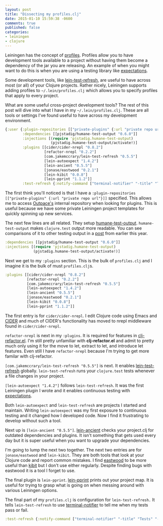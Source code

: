 ```yaml
---
layout: post
title: "Dissecting my profiles.clj"
date: 2015-01-10 15:59:38 -0600
comments: true
published: false
categories: 
- leiningen
- clojure
---
```


Leiningen has the concept of
[profiles](https://github.com/technomancy/leiningen/blob/master/doc/PROFILES.md).
Profiles allow you to have development tools available to a project
without having them become a dependency of the jar you are releasing.
An example of when you might want to do this is when you are using a
testing library like
[expectations](https://github.com/jaycfields/expectations).

Some development tools, like
[lein-test-refresh](https://github.com/jakemcc/lein-test-refresh), are
useful to have across most (or all) of your Clojure projects. Rather
nicely, Leiningen supports adding profiles to `~/.lein/profiles.clj`
which allows you to specify profiles that apply to every project.

What are some useful cross-project development tools? The rest of this
post will dive into what I have in my `~/.lein/profiles.clj`. These
are all tools or settings I've found useful to have across my
development environment.

``` clojure
{:user {:plugin-repositories [["private-plugins" {:url "private repo url"}]]
        :dependencies [[pjstadig/humane-test-output "0.6.0"]]
        :injections [(require 'pjstadig.humane-test-output)
                     (pjstadig.humane-test-output/activate!)]
        :plugins [[cider/cider-nrepl "0.8.2"]
                  [refactor-nrepl "0.2.2"]
                  [com.jakemccrary/lein-test-refresh "0.5.5"]
                  [lein-autoexpect "1.4.2"]
                  [lein-ancient "0.5.5"]
                  [jonase/eastwood "0.2.1"]
                  [lein-kibit "0.0.8"]
                  [lein-pprint "1.1.2"]]
        :test-refresh {:notify-command ["terminal-notifier" "-title" "Tests" "-message"]}}}
```

The first think you'll noticed is that I have a `:plugin-repositories
[["private-plugins" {:url "private repo url"}]]` specified. This
allows me to access [Outpace's](http://outpace.com/) internal
repository when looking for plugins. This is useful because we have
some private Leiningen project templates for quickly spinning up new
services.

The next few lines are all related. They setup
[humane-test-output](https://github.com/pjstadig/humane-test-output).
`humane-test-output` makes `clojure.test` output more readable. You
can see comparisons of it to other testing output in a
[post](http://jakemccrary.com/blog/2014/06/22/comparing-clojure-testing-libraries-output/)
from earlier this year.

``` clojure
:dependencies [[pjstadig/humane-test-output "0.6.0"]]
:injections [(require 'pjstadig.humane-test-output)
             (pjstadig.humane-test-output/activate!)]
```

Next we get to my `:plugins` section. This is the bulk of
`profiles.clj` and I imagine it is the bulk of must `profiles.clj`s.

``` clojure
:plugins [[cider/cider-nrepl "0.8.2"]
          [refactor-nrepl "0.2.2"]
          [com.jakemccrary/lein-test-refresh "0.5.5"]
          [lein-autoexpect "1.4.2"]
          [lein-ancient "0.5.5"]
          [jonase/eastwood "0.2.1"]
          [lein-kibit "0.0.8"]
          [lein-pprint "1.1.2"]]
```

The first entry is for `cider/cider-nrepl`. I edit Clojure code using
Emacs and [CIDER](https://github.com/clojure-emacs/cider) and much of
CIDER's functionality has moved to nrepl middleware found in
`cider/cider-nrepl`.

`refactor-nrepl` is next in my `:plugins`. It is required for features
in
[clj-refactor.el](https://github.com/clojure-emacs/clj-refactor.el).
I'm still pretty unfamiliar with **clj-refactor.el** and admit to
pretty much only using it for the move to let, extract to let, and
introduce let features. Even still I have `refactor-nrepl` because I'm
trying to get more familar with clj-refactor.

`[com.jakemccrary/lein-test-refresh "0.5.5"]` is next. It enables
[lein-test-refresh](https://github.com/jakemcc/lein-test-refresh)
globally. `lein-test-refresh` runs your `clojure.test` tests whenever
a file changes in your project.

`[lein-autoexpect "1.4.2"]` follows `lein-test-refresh`. It was the
first Leiningen plugin I wrote and it enables continuous testing with
[expectations](https://github.com/jaycfields/expectations).

Both `lein-autoexpect` and `lein-test-refresh` are projects I started
and maintain. Writing `lein-autoexpect` was my first exposure to
continuous testing and it changed how I developed code. Now I find it
frustrating to develop without such a tool.

Next up is `[lein-ancient "0.5.5"]`.
[lein-ancient](https://github.com/xsc/lein-ancient) checks your
project.clj for outdated dependencies and plugins. It isn't something
that gets used every day but it is super useful when you want to
upgrade your dependencies.

I'm going to lump the next two together. The next two entries are for
`jonase/eastwood` and `lein-kibit`. They are both tools that look at
your Clojure code and report common mistakes. I find
[eastwood](https://github.com/jonase/eastwood) to be more useful than
[kibit](https://github.com/jonase/kibit) but I don't use either
regularly. Despite finding bugs with eastwood it is a tool I forget to
use.

The final plugin is `lein-pprint`.
[lein-pprint](https://github.com/technomancy/leiningen/tree/master/lein-pprint)
prints out your project map. It is useful for trying to grasp what is
going on when messing around with various Leiningen options.

The final part of my `profiles.clj` is configuration for
`lein-test-refresh.` It tells `lein-test-refresh` to use
[terminal-notifier](https://github.com/alloy/terminal-notifier) to
tell me when my tests pass or fail.

``` clojure
:test-refresh {:notify-command ["terminal-notifier" "-title" "Tests" "-message"]}
```
